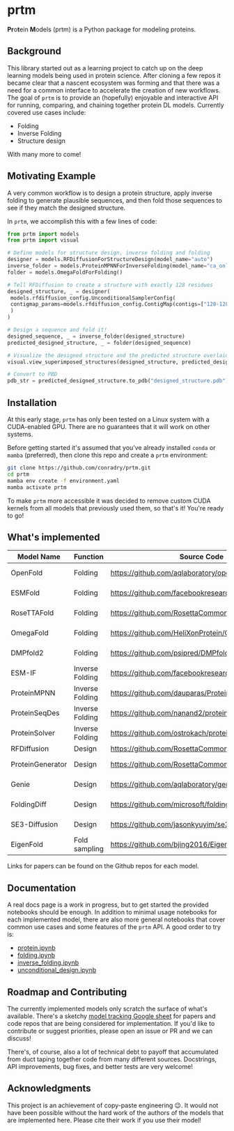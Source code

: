 # prtm

**Pr**o**t**ein **M**odels (prtm) is a Python package for modeling proteins.


## Background

This library started out as a learning project to catch up on the deep learning models being
used in protein science. After cloning a few repos it became clear that a nascent ecosystem was
forming and that there was a need for a common interface to accelerate the creation of new workflows. 
The goal of `prtm` is to provide an (hopefully) enjoyable and interactive API for running, comparing, and 
chaining together protein DL models. Currently covered use cases include:

- Folding
- Inverse Folding
- Structure design

With many more to come!

## Motivating Example

A very common workflow is to design a protein structure, apply inverse folding to generate
plausible sequences, and then fold those sequences to see if they match the designed structure.

In `prtm`, we accomplish this with a few lines of code:

```python
from prtm import models
from prtm import visual

# Define models for structure design, inverse folding and folding
designer = models.RFDiffusionForStructureDesign(model_name="auto")
inverse_folder = models.ProteinMPNNForInverseFolding(model_name="ca_only_model-20")
folder = models.OmegaFoldForFolding()

# Tell RFDiffusion to create a structure with exactly 128 residues
designed_structure, _ = designer(
 models.rfdiffusion_config.UnconditionalSamplerConfig(
 contigmap_params=models.rfdiffusion_config.ContigMap(contigs=["128-128"]),
 )
)

# Design a sequence and fold it!
designed_sequence, _ = inverse_folder(designed_structure)
predicted_designed_structure, _ = folder(designed_sequence)

# Visualize the designed structure and the predicted structure overlaid in a notebook
visual.view_superimposed_structures(designed_structure, predicted_designed_structure)

# Convert to PBD
pdb_str = predicted_designed_structure.to_pdb("designed_structure.pdb")

```

## Installation

At this early stage, `prtm` has only been tested on a Linux system with a CUDA-enabled GPU.
There are no guarantees that it will work on other systems.

Before getting started it's assumed that you've already installed `conda` or `mamba` (preferred), 
then clone this repo and create a `prtm` environment:

```bash
git clone https://github.com/conradry/prtm.git
cd prtm
mamba env create -f environment.yaml
mamba activate prtm
```

To make `prtm` more accessible it was decided to remove custom CUDA kernels from all models that
previously used them, so that's it! You're ready to go!

## What's implemented

| Model Name | Function | Source Code | License |
|------------|----------|-------------|---------|
| OpenFold | Folding | https://github.com/aqlaboratory/openfold | [Apache 2.0](https://github.com/aqlaboratory/openfold/blob/main/LICENSE) |
| ESMFold | Folding | https://github.com/facebookresearch/esm | [MIT License](https://github.com/facebookresearch/esm/blob/main/LICENSE) |
| RoseTTAFold| Folding | https://github.com/RosettaCommons/RoseTTAFold | [MIT License](https://github.com/RosettaCommons/RoseTTAFold/blob/main/LICENSE) |
| OmegaFold | Folding | https://github.com/HeliXonProtein/OmegaFold | [Apache 2.0](https://github.com/HeliXonProtein/OmegaFold/blob/main/LICENSE) |
| DMPfold2 | Folding | https://github.com/psipred/DMPfold2 | [GPL v3.0](https://github.com/psipred/DMPfold2/blob/master/LICENSE) |
| ESM-IF | Inverse Folding | https://github.com/facebookresearch/esm | [MIT License](https://github.com/facebookresearch/esm/blob/main/LICENSE) |
| ProteinMPNN| Inverse Folding | https://github.com/dauparas/ProteinMPNN | [MIT License](https://github.com/dauparas/ProteinMPNN/blob/main/LICENSE) |
| ProteinSeqDes| Inverse Folding| https://github.com/nanand2/protein_seq_des | [BSD-3](https://github.com/nanand2/protein_seq_des/blob/master/LICENSE) |
| ProteinSolver| Inverse Folding| https://github.com/ostrokach/proteinsolver | [MIT License](https://github.com/ostrokach/proteinsolver/blob/master/LICENSE) |
| RFDiffusion | Design | https://github.com/RosettaCommons/RFdiffusion | [BSD](https://github.com/RosettaCommons/RFdiffusion/blob/main/LICENSE) |
| ProteinGenerator | Design | https://github.com/RosettaCommons/protein_generator | [MIT License](https://github.com/RosettaCommons/protein_generator/blob/main/LICENSE) |
| Genie | Design | https://github.com/aqlaboratory/genie | [Apache 2.0](https://github.com/aqlaboratory/genie/blob/main/LICENSE.md) |
| FoldingDiff | Design | https://github.com/microsoft/foldingdiff | [MIT License](https://github.com/microsoft/foldingdiff/blob/main/LICENSE) |
| SE3-Diffusion | Design | https://github.com/jasonkyuyim/se3_diffusion | [MIT License](https://github.com/jasonkyuyim/se3_diffusion/blob/master/LICENSE) |
| EigenFold | Fold sampling | https://github.com/bjing2016/EigenFold | [MIT License](https://github.com/bjing2016/EigenFold/blob/master/LICENSE) |

Links for papers can be found on the Github repos for each model.

## Documentation

A real docs page is a work in progress, but to get started the provided notebooks should be enough.
In addition to minimal usage notebooks for each implemented model, there are also more general notebooks
that cover common use cases and some features of the `prtm` API. A good order to try is:

- [protein.ipynb](./notebooks/protein.ipynb)
- [folding.ipynb](./notebooks/folding.ipynb)
- [inverse_folding.ipynb](./notebooks/inverse_folding.ipynb)
- [unconditional_design.ipynb](./notebooks/unconditional_design.ipynb)

## Roadmap and Contributing

The currently implemented models only scratch the surface of what's available. There's a sketchy [model tracking Google sheet](https://docs.google.com/spreadsheets/d/1iMhFXJnUU16ycRVcEvXi8jSQsZ0qsfwQerOgaosBl-E/edit#gid=0) for papers and code repos that are being considered for implementation. If you'd like to contribute or suggest priorities, please open an issue or PR and we can discuss!

There's, of course, also a lot of technical debt to payoff that accumulated from duct taping together code from many different sources. Docstrings, API improvements, bug fixes, and better tests are very welcome!


## Acknowledgments

This project is an achievement of copy-paste engineering :wink:. It would not have been possible without the hard work of the authors of the models that are implemented here. Please cite their work if you use their model!